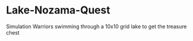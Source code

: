 # Lake-Nozama-Quest
Simulation Warriors swimming through a 10x10 grid lake to get the treasure chest
